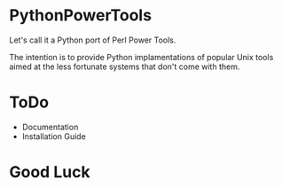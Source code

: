 # PythonPowerTools

Let's call it a Python port of Perl Power Tools.

The intention is to provide Python implamentations of popular Unix tools aimed at the less fortunate systems that don't come with them.

# ToDo

- Documentation
- Installation Guide

# Good Luck
